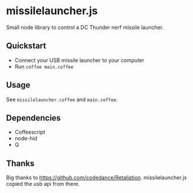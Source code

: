 missilelauncher.js
==================

Small node library to control a DC Thunder nerf missile launcher.

Quickstart
----------

* Connect your USB missile launcher to your computer
* Run `coffee main.coffee`

Usage
-----

See `missilelauncher.coffee` and `main.coffee`.

Dependencies
------------

* Coffeescript
* node-hid
* Q

Thanks
------

Big thanks to https://github.com/codedance/Retaliation. missilelauncher.js copied the usb api from there.
